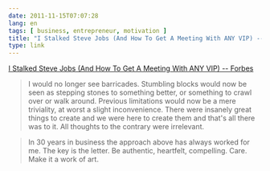 ```yaml
---
date: 2011-11-15T07:07:28
lang: en
tags: [ business, entrepreneur, motivation ]
title: "I Stalked Steve Jobs (And How To Get A Meeting With ANY VIP) -- Forbes"
type: link
---
```


[I Stalked Steve Jobs (And How To Get A Meeting With ANY VIP) --
Forbes](http://www.forbes.com/sites/christinecomaford/2011/11/10/i-stalked-steve-jobs-and-how-to-get-a-meeting-with-any-vip/)

> I would no longer see barricades. Stumbling blocks would now be seen
> as stepping stones to something better, or something to crawl over or
> walk around. Previous limitations would now be a mere triviality, at
> worst a slight inconvenience. There were insanely great things to
> create and we were here to create them and that's all there was to it.
> All thoughts to the contrary were irrelevant.

> In 30 years in business the approach above has always worked for me.
> The key is the letter. Be authentic, heartfelt, compelling. Care. Make
> it a work of art.

